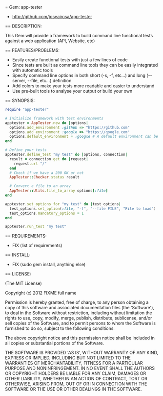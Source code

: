 = Gem: app-tester

* http://github.com/joseairosa/app-tester

== DESCRIPTION:

This Gem will provide a framework to build command line functional tests against a web application (API, Website, etc)

== FEATURES/PROBLEMS:

* Easily create functional tests with just a few lines of code
* Since tests are built as command line tools they can be easily integrated with automatic tools
* Specify command line options in both short (-s, -f, etc...) and long (--server, --file, etc...) definition
* Add colors to make your tests more readable and easier to understand
* Use pre-built tools to analyse your output or build your own

== SYNOPSIS:

```ruby
require "app-tester"

# Initialize framework with test environments
apptester = AppTester.new do |options|
  options.add_environment :github => "https://github.com"
  options.add_environment :google => "https://google.com"
  options.default_environment = :google # A default environment can be specified
end

# Define your tests
apptester.define_test "my test" do |options, connection|
  result = connection.get do |request|
    request.url "/"
  end
  # Check if we have a 200 OK or not
  AppTester::Checker.status result

  # Convert a file to an array
  AppTester::Utils.file_to_array options[:file]
end

apptester.set_options_for "my test" do |test_options|
  test_options.set_option(:file, "-f", "--file FILE", "File to load")
  test_options.mandatory_options = 1
end

apptester.run_test "my test"
```

== REQUIREMENTS:

* FIX (list of requirements)

== INSTALL:

* FIX (sudo gem install, anything else)

== LICENSE:

(The MIT License)

Copyright (c) 2012 FIXME full name

Permission is hereby granted, free of charge, to any person obtaining
a copy of this software and associated documentation files (the
'Software'), to deal in the Software without restriction, including
without limitation the rights to use, copy, modify, merge, publish,
distribute, sublicense, and/or sell copies of the Software, and to
permit persons to whom the Software is furnished to do so, subject to
the following conditions:

The above copyright notice and this permission notice shall be
included in all copies or substantial portions of the Software.

THE SOFTWARE IS PROVIDED 'AS IS', WITHOUT WARRANTY OF ANY KIND,
EXPRESS OR IMPLIED, INCLUDING BUT NOT LIMITED TO THE WARRANTIES OF
MERCHANTABILITY, FITNESS FOR A PARTICULAR PURPOSE AND NONINFRINGEMENT.
IN NO EVENT SHALL THE AUTHORS OR COPYRIGHT HOLDERS BE LIABLE FOR ANY
CLAIM, DAMAGES OR OTHER LIABILITY, WHETHER IN AN ACTION OF CONTRACT,
TORT OR OTHERWISE, ARISING FROM, OUT OF OR IN CONNECTION WITH THE
SOFTWARE OR THE USE OR OTHER DEALINGS IN THE SOFTWARE.